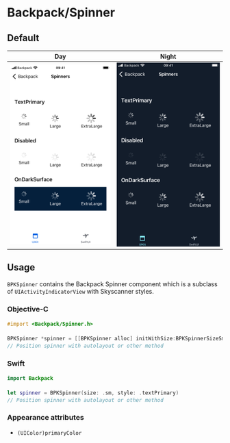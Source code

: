 # Backpack/Spinner

## Default

| Day | Night |
| --- | --- |
| ![iPhone 8 simulator](https://raw.githubusercontent.com/Skyscanner/backpack-ios/main/screenshots/iPhone%208-spinner___all_lm.png) |![iPhone 8 simulator - dark mode](https://raw.githubusercontent.com/Skyscanner/backpack-ios/main/screenshots/iPhone%208-spinner___all_dm.png) |

## Usage

`BPKSpinner` contains the Backpack Spinner component which is a subclass of `UIActivityIndicatorView` with Skyscanner styles.

### Objective-C

```objective-c
#import <Backpack/Spinner.h>

BPKSpinner *spinner = [[BPKSpinner alloc] initWithSize:BPKSpinnerSizeSm style:BPKSpinnerStyleTextPrimary];
// Position spinner with autolayout or other method
```

### Swift

```swift
import Backpack

let spinner = BPKSpinner(size: .sm, style: .textPrimary)
// Position spinner with autolayout or other method
```

### Appearance attributes

- `(UIColor)primaryColor`
